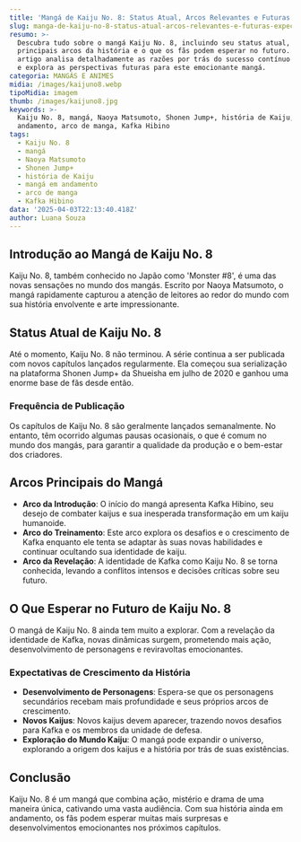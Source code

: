 ```yaml
---
title: 'Mangá de Kaiju No. 8: Status Atual, Arcos Relevantes e Futuras Expectativas'
slug: manga-de-kaiju-no-8-status-atual-arcos-relevantes-e-futuras-expectativas
resumo: >-
  Descubra tudo sobre o mangá Kaiju No. 8, incluindo seu status atual, os
  principais arcos da história e o que os fãs podem esperar no futuro. Este
  artigo analisa detalhadamente as razões por trás do sucesso contínuo da série
  e explora as perspectivas futuras para este emocionante mangá.
categoria: MANGÁS E ANIMES
midia: /images/kaijuno8.webp
tipoMidia: imagem
thumb: /images/kaijuno8.jpg
keywords: >-
  Kaiju No. 8, mangá, Naoya Matsumoto, Shonen Jump+, história de Kaiju, mangá em
  andamento, arco de manga, Kafka Hibino
tags:
  - Kaiju No. 8
  - mangá
  - Naoya Matsumoto
  - Shonen Jump+
  - história de Kaiju
  - mangá em andamento
  - arco de manga
  - Kafka Hibino
data: '2025-04-03T22:13:40.418Z'
author: Luana Souza
---
```


## Introdução ao Mangá de Kaiju No. 8
Kaiju No. 8, também conhecido no Japão como 'Monster #8', é uma das novas sensações no mundo dos mangás. Escrito por Naoya Matsumoto, o mangá rapidamente capturou a atenção de leitores ao redor do mundo com sua história envolvente e arte impressionante.

## Status Atual de Kaiju No. 8
Até o momento, Kaiju No. 8 não terminou. A série continua a ser publicada com novos capítulos lançados regularmente. Ela começou sua serialização na plataforma Shonen Jump+ da Shueisha em julho de 2020 e ganhou uma enorme base de fãs desde então.

### Frequência de Publicação
Os capítulos de Kaiju No. 8 são geralmente lançados semanalmente. No entanto, têm ocorrido algumas pausas ocasionais, o que é comum no mundo dos mangás, para garantir a qualidade da produção e o bem-estar dos criadores.

## Arcos Principais do Mangá
- **Arco da Introdução**: O início do mangá apresenta Kafka Hibino, seu desejo de combater kaijus e sua inesperada transformação em um kaiju humanoide.
- **Arco do Treinamento**: Este arco explora os desafios e o crescimento de Kafka enquanto ele tenta se adaptar às suas novas habilidades e continuar ocultando sua identidade de kaiju.
- **Arco da Revelação**: A identidade de Kafka como Kaiju No. 8 se torna conhecida, levando a conflitos intensos e decisões críticas sobre seu futuro.

## O Que Esperar no Futuro de Kaiju No. 8
O mangá de Kaiju No. 8 ainda tem muito a explorar. Com a revelação da identidade de Kafka, novas dinâmicas surgem, prometendo mais ação, desenvolvimento de personagens e reviravoltas emocionantes.

### Expectativas de Crescimento da História
- **Desenvolvimento de Personagens**: Espera-se que os personagens secundários recebam mais profundidade e seus próprios arcos de crescimento.
- **Novos Kaijus**: Novos kaijus devem aparecer, trazendo novos desafios para Kafka e os membros da unidade de defesa.
- **Exploração do Mundo Kaiju**: O mangá pode expandir o universo, explorando a origem dos kaijus e a história por trás de suas existências.

## Conclusão
Kaiju No. 8 é um mangá que combina ação, mistério e drama de uma maneira única, cativando uma vasta audiência. Com sua história ainda em andamento, os fãs podem esperar muitas mais surpresas e desenvolvimentos emocionantes nos próximos capítulos.
